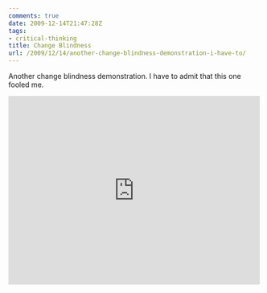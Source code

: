 ```yaml
---
comments: true
date: 2009-12-14T21:47:28Z
tags:
- critical-thinking
title: Change Blindness
url: /2009/12/14/another-change-blindness-demonstration-i-have-to/
---
```


<p>Another change blindness demonstration. I have to admit that this one fooled me.</p>

<iframe width="500" height="375" src="https://www.youtube.com/embed/voAntzB7EwE" frameborder="0" allowfullscreen></iframe>
